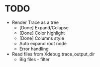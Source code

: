 # TODO

  + Render Trace as a tree
    + [Done] Expand/Colapse
    + [Done] Color highlight
    + [Done] Columns style
    + Auto expand root node
    + Error handling
  + Read files from Xdebug.trace_output_dir
    + Big files - filter